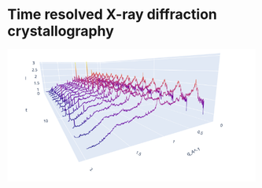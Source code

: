 # Time resolved X-ray diffraction crystallography

<img src="assets/example_perspective_corner.png" width="800">
